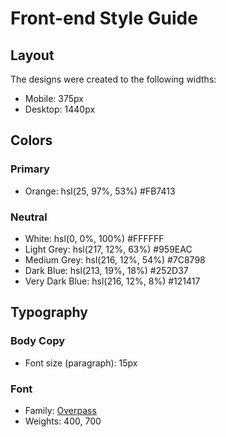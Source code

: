 # Front-end Style Guide

## Layout

The designs were created to the following widths:

- Mobile: 375px
- Desktop: 1440px

## Colors

### Primary

- Orange: hsl(25, 97%, 53%) #FB7413

### Neutral

- White: hsl(0, 0%, 100%) #FFFFFF
- Light Grey: hsl(217, 12%, 63%) #959EAC
- Medium Grey: hsl(216, 12%, 54%) #7C8798
- Dark Blue: hsl(213, 19%, 18%) #252D37
- Very Dark Blue: hsl(216, 12%, 8%) #121417

## Typography

### Body Copy

- Font size (paragraph): 15px

### Font

- Family: [Overpass](https://fonts.google.com/specimen/Overpass)
- Weights: 400, 700
